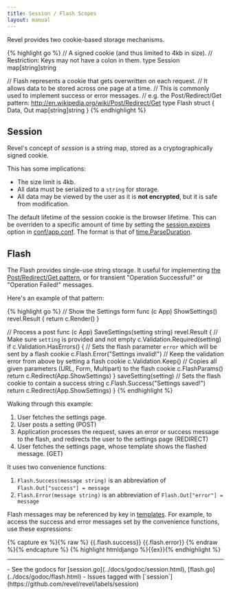 ```yaml
---
title: Session / Flash Scopes
layout: manual
---
```


Revel provides two cookie-based storage mechanisms.

{% highlight go %}
// A signed cookie (and thus limited to 4kb in size).
// Restriction: Keys may not have a colon in them.
type Session map[string]string

// Flash represents a cookie that gets overwritten on each request.
// It allows data to be stored across one page at a time.
// This is commonly used to implement success or error messages.
// e.g. the Post/Redirect/Get pattern: http://en.wikipedia.org/wiki/Post/Redirect/Get
type Flash struct {
	Data, Out map[string]string
}
{% endhighlight %}


## Session

Revel's concept of *session* is a string map, stored as a cryptographically signed cookie.

This has some implications:

* The size limit is 4kb.
* All data must be serialized to a `string` for storage.
* All data may be viewed by the user as it is **not encrypted**, but it is safe from modification.

The default lifetime of the session cookie is the browser lifetime.  This
can be overriden to a specific amount of time by setting the [session.expires](appconf.html#session.expires)
option in [conf/app.conf](appconf.html).  The format is that of
[time.ParseDuration](http://golang.org/pkg/time/#ParseDuration).


## Flash

The Flash provides single-use string storage. It useful for implementing
[the Post/Redirect/Get pattern](http://en.wikipedia.org/wiki/Post/Redirect/Get),
or for transient "Operation Successful!" or "Operation Failed!" messages.

Here's an example of that pattern:

{% highlight go %}
// Show the Settings form
func (c App) ShowSettings() revel.Result {
	return c.Render()
}

// Process a post
func (c App) SaveSettings(setting string) revel.Result {
    // Make sure `setting` is provided and not empty
    c.Validation.Required(setting)
    if c.Validation.HasErrors() {
        // Sets the flash parameter `error` which will be sent by a flash cookie
        c.Flash.Error("Settings invalid!")
        // Keep the validation error from above by setting a flash cookie
        c.Validation.Keep()
        // Copies all given parameters (URL, Form, Multipart) to the flash cookie
        c.FlashParams()
        return c.Redirect(App.ShowSettings)
    }
    saveSetting(setting)
    // Sets the flash cookie to contain a success string
    c.Flash.Success("Settings saved!")
    return c.Redirect(App.ShowSettings)
}
{% endhighlight %}

Walking through this example:

1. User fetches the settings page.
2. User posts a setting (POST)
3. Application processes the request, saves an error or success message to the flash, and redirects the user to the settings page (REDIRECT)
4. User fetches the settings page, whose template shows the flashed message. (GET)

It uses two convenience functions:

1. `Flash.Success(message string)` is an abbreviation of `Flash.Out["success"] = message`
2. `Flash.Error(message string)` is an abbreviation of `Flash.Out["error"] = message`

Flash messages may be referenced by key in [templates](templates.html).  For example, to access
the success and error messages set by the convenience functions, use these
expressions:

{% capture ex %}{% raw %}
{{.flash.success}}
{{.flash.error}}
{% endraw %}{% endcapture %}
{% highlight htmldjango %}{{ex}}{% endhighlight %}

<hr>
- See the godocs for [session.go](../docs/godoc/session.html), [flash.go](../docs/godoc/flash.html)
- Issues tagged with [`session`](https://github.com/revel/revel/labels/session)

